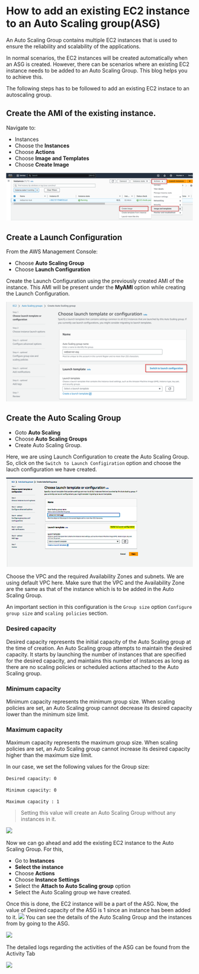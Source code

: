 # How to add an existing EC2 instance to an Auto Scaling group(ASG)

An Auto Scaling Group contains multiple EC2 instances that is used to ensure the reliability and scalability of the applications. 

In normal scenarios, the EC2 instances will be created automatically when an ASG is created. However, there can be scenarios where an existing EC2 instance needs to be added to an Auto Scaling Group. This blog helps you to achieve this.

The following steps has to be followed to add an existing EC2 instace to an autoscaling group.

## Create the AMI of the existing instance.
Navigate to:
* Instances
* Choose the **Instances**
* Choose **Actions**
* Choose **Image and Templates**
* Choose **Create Image**

![](./images/ami.png)
 
## Create a Launch Configuration
From the AWS Management Console:
* Choose **Auto Scaling Group**
* Choose **Launch Configuration**

Create the Launch Configuration using the previously created AMI of the instance. This AMI will be present under the **MyAMI** option while creating the Launch Configuration.
 
 ![](./images/lconf.png)

## Create the Auto Scaling Group
* Goto **Auto Scaling**
* Choose **Auto Scaling Groups**
* Create Auto Scaling Group.

Here, we are using Launch Configuration to create the Auto Scaling Group. So, click on the ```Switch to Launch Configiration``` option and choose the lauch configuration we have created.

![](./images/launchConfig.png)
  
Choose the VPC and the required Availability Zones and subnets. We are using default VPC here. Make sure that the VPC and the Availability Zone are the same as that of the instance which is to be added in the Auto Scaling Group.

An important section in this configuration is the
```Group size``` option ```Configure group size``` and ```scaling policies``` section.

### **Desired capacity**
Desired capacity represents the initial capacity of the Auto Scaling group at the time of creation. An Auto Scaling group attempts to maintain the desired capacity. It starts by launching the number of instances that are specified for the desired capacity, and maintains this number of instances as long as there are no scaling policies or scheduled actions attached to the Auto Scaling group.
### **Minimum capacity**
Minimum capacity represents the minimum group size. When scaling policies are set, an Auto Scaling group cannot decrease its desired capacity lower than the minimum size limit.
### **Maximum capacity**
Maximum capacity represents the maximum group size. When scaling policies are set, an Auto Scaling group cannot increase its desired capacity higher than the maximum size limit.

In our case, we set the following values for the Group size:

```Desired capacity: 0```

```Minimum capacity: 0```

```Maximum capacity : 1```

>Setting this value will create an Auto Scaling Group without any instances in it.

![](./images/auto-scaling-group-0.png)

Now we can go ahead and add the existing EC2 instance to the Auto Scaling Group. For this,
* Go to **Instances**
* **Select the instance**
* Choose **Actions**
* Choose **Instance Settings**
* Select the **Attach to Auto Scaling group** option
* Select the Auto Scaling group we have created.

Once this is done, the EC2 instance will be a part of the ASG. Now, the value of Desired capacity of the ASG is 1 since an instance has been added to it. 
 ![](./images/auto-scaling-group.png)
You can see the details of the Auto Scaling Group and the instances from by going to the ASG.

![](./images/asg.png)

The detailed logs regarding the activities of the ASG can be found from the Activity Tab

![](./images/activity_tab.png)
